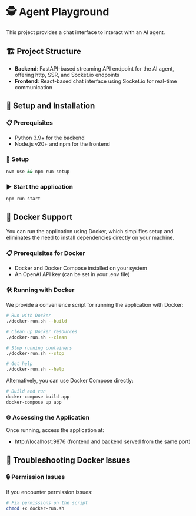 # 🕵️ Agent Playground

This project provides a chat interface to interact with an AI agent.

## 🏗️ Project Structure

- **Backend**: FastAPI-based streaming API endpoint for the AI agent, offering http, SSR, and Socket.io endpoints
- **Frontend**: React-based chat interface using Socket.io for real-time communication

## 🚀 Setup and Installation

### 📋 Prerequisites

- Python 3.9+ for the backend
- Node.js v20+ and npm for the frontend

### 🔧 Setup

```bash
nvm use && npm run setup
```

### ▶️ Start the application

```bash
npm run start
```

## 🐋 Docker Support

You can run the application using Docker, which simplifies setup and eliminates the need to install dependencies directly on your machine.

### 📋 Prerequisites for Docker

- Docker and Docker Compose installed on your system
- An OpenAI API key (can be set in your .env file)

### 🛠️ Running with Docker

We provide a convenience script for running the application with Docker:

```bash
# Run with Docker
./docker-run.sh --build

# Clean up Docker resources
./docker-run.sh --clean

# Stop running containers
./docker-run.sh --stop

# Get help
./docker-run.sh --help
```

Alternatively, you can use Docker Compose directly:

```bash
# Build and run
docker-compose build app
docker-compose up app
```

### 🌐 Accessing the Application

Once running, access the application at:

- http://localhost:9876 (frontend and backend served from the same port)

## 🔧 Troubleshooting Docker Issues

### 🔒 Permission Issues

If you encounter permission issues:

```bash
# Fix permissions on the script
chmod +x docker-run.sh
```
